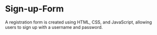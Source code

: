 # Sign-up-Form
A registration form is created using HTML, CSS, and JavaScript, allowing users to sign up with a username and password.
